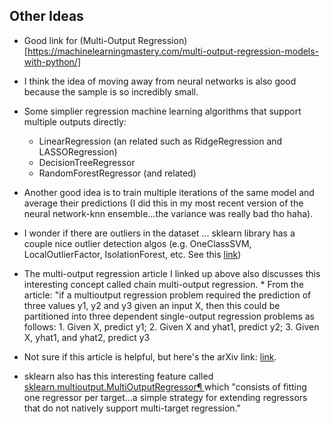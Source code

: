 ## Other Ideas
* Good link for (Multi-Output Regression)[https://machinelearningmastery.com/multi-output-regression-models-with-python/]
* I think the idea of moving away from neural networks is also good because the sample is so incredibly small. 
* Some simplier regression machine learning algorithms that support multiple outputs directly: 
    * LinearRegression (an related such as RidgeRegression and LASSORegression)
    * DecisionTreeRegressor
    * RandomForestRegressor (and related)
* Another good idea is to train multiple iterations of the same model and average their predictions (I did this in my most recent version of the neural network-knn ensemble...the variance was really bad tho haha). 
* I wonder if there are outliers in the dataset ... sklearn library has a couple nice outlier detection algos (e.g. OneClassSVM, LocalOutlierFactor, IsolationForest, etc. See this [link](https://scikit-learn.org/stable/auto_examples/miscellaneous/plot_anomaly_comparison.html#sphx-glr-auto-examples-miscellaneous-plot-anomaly-comparison-py))
* The multi-output regression article I linked up above also discusses this interesting concept called chain multi-output regression. 
      * From the article: "if a multioutput regression problem required the prediction of three values y1, y2 and y3 given an input X, then this could be partitioned             into three dependent single-output regression problems as follows: 1. Given X, predict y1; 2. Given X and yhat1, predict y2; 3. Given X, yhat1, and yhat2, predict y3 
         
* Not sure if this article is helpful, but here's the arXiv link: [link](https://arxiv.org/pdf/1901.00248.pdf). 
* sklearn also has this interesting feature called [sklearn.multioutput.MultiOutputRegressor¶
](https://scikit-learn.org/stable/modules/generated/sklearn.multioutput.MultiOutputRegressor.html) which "consists of fitting one regressor per target...a simple strategy for extending regressors that do not natively support multi-target regression." 
